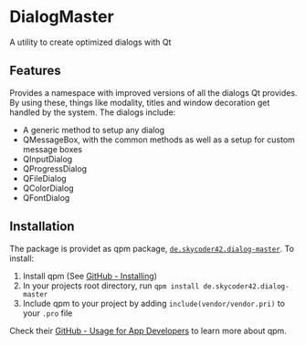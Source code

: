 # DialogMaster
A utility to create optimized dialogs with Qt

## Features
Provides a namespace with improved versions of all the dialogs Qt provides. By using these, things like modality, titles and window decoration get handled by the system.
The dialogs include:

- A generic method to setup any dialog
- QMessageBox, with the common methods as well as a setup for custom message boxes
- QInputDialog
- QProgressDialog
- QFileDialog
- QColorDialog
- QFontDialog

## Installation
The package is providet as qpm package, [`de.skycoder42.dialog-master`](https://www.qpm.io/packages/de.skycoder42.dialog-master/index.html). To install:

1. Install qpm (See [GitHub - Installing](https://github.com/Cutehacks/qpm/blob/master/README.md#installing))
2. In your projects root directory, run `qpm install de.skycoder42.dialog-master`
3. Include qpm to your project by adding `include(vendor/vendor.pri)` to your `.pro` file

Check their [GitHub - Usage for App Developers](https://github.com/Cutehacks/qpm/blob/master/README.md#usage-for-app-developers) to learn more about qpm.